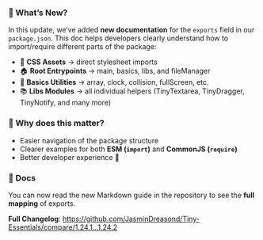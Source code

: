 ### 📝 What’s New?

In this update, we’ve added **new documentation** for the `exports` field in our `package.json`.
This doc helps developers clearly understand how to import/require different parts of the package:

* 🎨 **CSS Assets** → direct stylesheet imports
* 🏠 **Root Entrypoints** → main, basics, libs, and fileManager
* 🔧 **Basics Utilities** → array, clock, collision, fullScreen, etc.
* 📚 **Libs Modules** → all individual helpers (TinyTextarea, TinyDragger, TinyNotify, and many more)

### 🌟 Why does this matter?

* Easier navigation of the package structure
* Clearer examples for both **ESM (`import`)** and **CommonJS (`require`)**
* Better developer experience 🚀

### 📖 Docs

You can now read the new Markdown guide in the repository to see the **full mapping** of exports.

**Full Changelog**: https://github.com/JasminDreasond/Tiny-Essentials/compare/1.24.1...1.24.2
